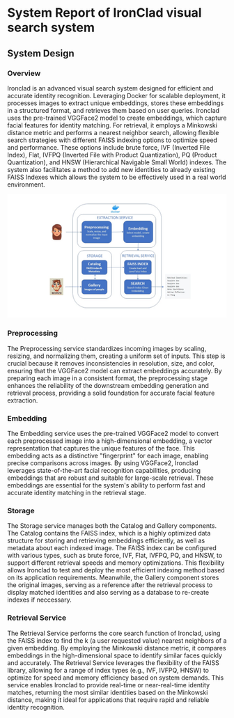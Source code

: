 # System Report of IronClad visual search system

## System Design

### Overview ###

Ironclad is an advanced visual search system designed for efficient and accurate identity recognition. Leveraging Docker for scalable deployment, it processes images to extract unique embeddings, stores these embeddings in a structured format, and retrieves them based on user queries. Ironclad uses the pre-trained VGGFace2 model to create embeddings, which capture facial features for identity matching. For retrieval, it employs a Minkowski distance metric and performs a nearest neighbor search, allowing flexible search strategies with different FAISS indexing options to optimize speed and performance. These options include brute force, IVF (Inverted File Index), Flat, IVFPQ (Inverted File with Product Quantization), PQ (Product Quantization), and HNSW (Hierarchical Navigable Small World) indexes. The system also facilitates a method to add new identities to already existing FAISS Indexes which allows the system to be effectively used in a real world environment. 

![Diagram](diagrams.jpg)

### Preprocessing ###

The Preprocessing service standardizes incoming images by scaling, resizing, and normalizing them, creating a uniform set of inputs. This step is crucial because it removes inconsistencies in resolution, size, and color, ensuring that the VGGFace2 model can extract embeddings accurately. By preparing each image in a consistent format, the preprocessing stage enhances the reliability of the downstream embedding generation and retrieval process, providing a solid foundation for accurate facial feature extraction.

### Embedding ###

The Embedding service uses the pre-trained VGGFace2 model to convert each preprocessed image into a high-dimensional embedding, a vector representation that captures the unique features of the face. This embedding acts as a distinctive "fingerprint" for each image, enabling precise comparisons across images. By using VGGFace2, Ironclad leverages state-of-the-art facial recognition capabilities, producing embeddings that are robust and suitable for large-scale retrieval. These embeddings are essential for the system's ability to perform fast and accurate identity matching in the retrieval stage.

### Storage ###

The Storage service manages both the Catalog and Gallery components. The Catalog contains the FAISS index, which is a highly optimized data structure for storing and retrieving embeddings efficiently, as well as metadata about each indexed image. The FAISS index can be configured with various types, such as brute force, IVF, Flat, IVFPQ, PQ, and HNSW, to support different retrieval speeds and memory optimizations. This flexibility allows Ironclad to test and deploy the most efficient indexing method based on its application requirements. Meanwhile, the Gallery component stores the original images, serving as a reference after the retrieval process to display matched identities and also serving as a database to re-create indexes if neccessary.

### Retrieval Service ###

The Retrieval Service performs the core search function of Ironclad, using the FAISS index to find the k (a user requested value) nearest neighbors of a given embedding. By employing the Minkowski distance metric, it compares embeddings in the high-dimensional space to identify similar faces quickly and accurately. The Retrieval Service leverages the flexibility of the FAISS library, allowing for a range of index types (e.g., IVF, IVFPQ, HNSW) to optimize for speed and memory efficiency based on system demands. This service enables Ironclad to provide real-time or near-real-time identity matches, returning the most similar identities based on the Minkowski distance, making it ideal for applications that require rapid and reliable identity recognition.